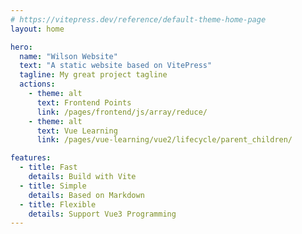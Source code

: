 ```yaml
---
# https://vitepress.dev/reference/default-theme-home-page
layout: home

hero:
  name: "Wilson Website"
  text: "A static website based on VitePress"
  tagline: My great project tagline
  actions:
    - theme: alt
      text: Frontend Points
      link: /pages/frontend/js/array/reduce/
    - theme: alt
      text: Vue Learning
      link: /pages/vue-learning/vue2/lifecycle/parent_children/

features:
  - title: Fast
    details: Build with Vite
  - title: Simple
    details: Based on Markdown
  - title: Flexible
    details: Support Vue3 Programming
---
```


